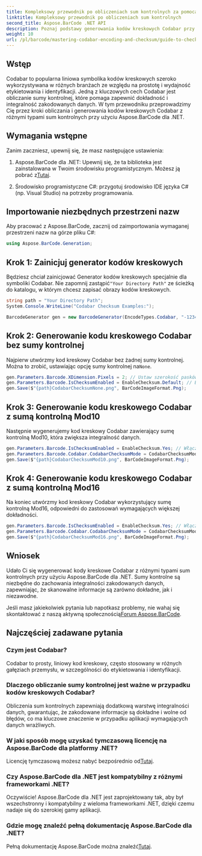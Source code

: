 ```yaml
---
title: Kompleksowy przewodnik po obliczeniach sum kontrolnych za pomocą Aspose.BarCode
linktitle: Kompleksowy przewodnik po obliczeniach sum kontrolnych
second_title: Aspose.BarCode .NET API
description: Poznaj podstawy generowania kodów kreskowych Codabar przy użyciu Aspose.BarCode dla .NET. Ten przewodnik krok po kroku opisuje, jak tworzyć kody kreskowe z sumami kontrolnymi i bez nich, zwiększając integralność i dokładność danych.
weight: 10
url: /pl/barcode/mastering-codabar-encoding-and-checksum/guide-to-checksum-calculation/
---
```

## Wstęp

Codabar to popularna liniowa symbolika kodów kreskowych szeroko wykorzystywana w różnych branżach ze względu na prostotę i wydajność etykietowania i identyfikacji. Jedną z kluczowych cech Codabar jest obliczanie sumy kontrolnej, które pomaga zapewnić dokładność i integralność zakodowanych danych. W tym przewodniku przeprowadzimy Cię przez kroki obliczania i generowania kodów kreskowych Codabar z różnymi typami sum kontrolnych przy użyciu Aspose.BarCode dla .NET.

## Wymagania wstępne

Zanim zaczniesz, upewnij się, że masz następujące ustawienia:

1.  Aspose.BarCode dla .NET: Upewnij się, że ta biblioteka jest zainstalowana w Twoim środowisku programistycznym. Możesz ją pobrać z[Tutaj](https://releases.aspose.com/barcode/net/).
   
2. Środowisko programistyczne C#: przygotuj środowisko IDE języka C# (np. Visual Studio) na potrzeby programowania.


## Importowanie niezbędnych przestrzeni nazw

Aby pracować z Aspose.BarCode, zacznij od zaimportowania wymaganej przestrzeni nazw na górze pliku C#:

```csharp
using Aspose.BarCode.Generation;
```

## Krok 1: Zainicjuj generator kodów kreskowych

 Będziesz chciał zainicjować Generator kodów kreskowych specjalnie dla symboliki Codabar. Nie zapomnij zastąpić`"Your Directory Path"` ze ścieżką do katalogu, w którym chcesz zapisać obrazy kodów kreskowych.

```csharp
string path = "Your Directory Path";
System.Console.WriteLine("Codabar Checksum Examples:");

BarcodeGenerator gen = new BarcodeGenerator(EncodeTypes.Codabar, "-12345-");
```

## Krok 2: Generowanie kodu kreskowego Codabar bez sumy kontrolnej

 Najpierw utwórzmy kod kreskowy Codabar bez żadnej sumy kontrolnej. Można to zrobić, ustawiając opcję sumy kontrolnej na`None`.

```csharp
gen.Parameters.Barcode.XDimension.Pixels = 2; // Ustaw szerokość pasków
gen.Parameters.Barcode.IsChecksumEnabled = EnableChecksum.Default; // Brak sumy kontrolnej
gen.Save($"{path}CodabarChecksumNone.png", BarCodeImageFormat.Png);
```

## Krok 3: Generowanie kodu kreskowego Codabar z sumą kontrolną Mod10

Następnie wygenerujemy kod kreskowy Codabar zawierający sumę kontrolną Mod10, która zwiększa integralność danych.

```csharp
gen.Parameters.Barcode.IsChecksumEnabled = EnableChecksum.Yes; // Włącz sumę kontrolną
gen.Parameters.Barcode.Codabar.CodabarChecksumMode = CodabarChecksumMode.Mod10; // Ustaw Mod10
gen.Save($"{path}CodabarChecksumMod10.png", BarCodeImageFormat.Png);
```

## Krok 4: Generowanie kodu kreskowego Codabar z sumą kontrolną Mod16

Na koniec utwórzmy kod kreskowy Codabar wykorzystujący sumę kontrolną Mod16, odpowiedni do zastosowań wymagających większej dokładności.

```csharp
gen.Parameters.Barcode.IsChecksumEnabled = EnableChecksum.Yes; // Włącz sumę kontrolną
gen.Parameters.Barcode.Codabar.CodabarChecksumMode = CodabarChecksumMode.Mod16; // Ustaw Mod16
gen.Save($"{path}CodabarChecksumMod16.png", BarCodeImageFormat.Png);
```

## Wniosek

Udało Ci się wygenerować kody kreskowe Codabar z różnymi typami sum kontrolnych przy użyciu Aspose.BarCode dla .NET. Sumy kontrolne są niezbędne do zachowania integralności zakodowanych danych, zapewniając, że skanowalne informacje są zarówno dokładne, jak i niezawodne.

Jeśli masz jakiekolwiek pytania lub napotkasz problemy, nie wahaj się skontaktować z naszą aktywną społecznością[Forum Aspose.BarCode](https://forum.aspose.com/c/barcode/13).

## Najczęściej zadawane pytania

### Czym jest Codabar?

Codabar to prosty, liniowy kod kreskowy, często stosowany w różnych gałęziach przemysłu, w szczególności do etykietowania i identyfikacji.

### Dlaczego obliczanie sumy kontrolnej jest ważne w przypadku kodów kreskowych Codabar?

Obliczenia sum kontrolnych zapewniają dodatkową warstwę integralności danych, gwarantując, że zakodowane informacje są dokładne i wolne od błędów, co ma kluczowe znaczenie w przypadku aplikacji wymagających danych wrażliwych.

### W jaki sposób mogę uzyskać tymczasową licencję na Aspose.BarCode dla platformy .NET?

 Licencję tymczasową możesz nabyć bezpośrednio od[Tutaj](https://purchase.conholdate.com/temporary-license/).

### Czy Aspose.BarCode dla .NET jest kompatybilny z różnymi frameworkami .NET?

Oczywiście! Aspose.BarCode dla .NET jest zaprojektowany tak, aby był wszechstronny i kompatybilny z wieloma frameworkami .NET, dzięki czemu nadaje się do szerokiej gamy aplikacji.

### Gdzie mogę znaleźć pełną dokumentację Aspose.BarCode dla .NET?

Pełną dokumentację Aspose.BarCode można znaleźć[Tutaj](https://reference.aspose.com/barcode/net/).
